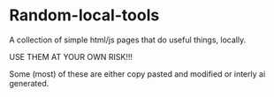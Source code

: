 # Random-local-tools
A collection of simple html/js pages that do useful things, locally. 

USE THEM AT YOUR OWN RISK!!!

Some (most) of these are either copy pasted and modified or interly ai generated. 